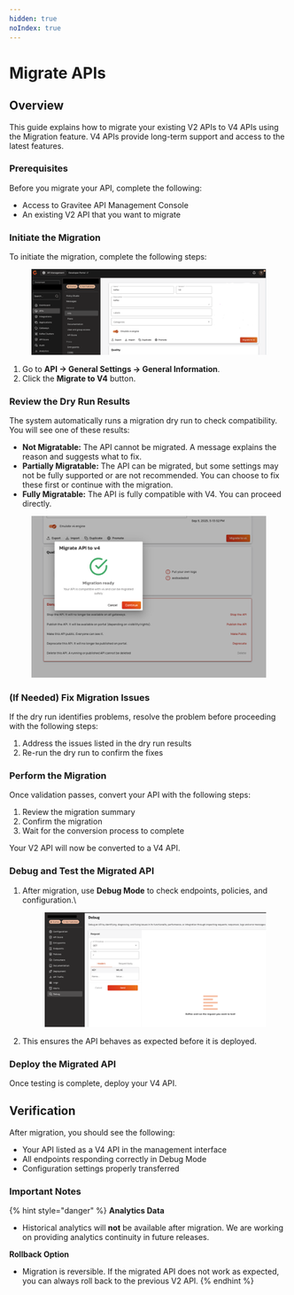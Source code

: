 ```yaml
---
hidden: true
noIndex: true
---
```


# Migrate APIs

## Overview

This guide explains how to migrate your existing V2 APIs to V4 APIs using the Migration feature. V4 APIs provide long-term support and access to the latest features.

### Prerequisites

Before you migrate your API, complete the following:

* Access to Gravitee API Management Console
* An existing V2 API that you want to migrate

### Initiate the Migration

To initiate the migration, complete the following steps:&#x20;

<figure><img src="../../.gitbook/assets/migrate-tov4-api-kafka.png" alt=""><figcaption></figcaption></figure>

1. Go to **API → General Settings → General Information**.
2. Click the **Migrate to V4** button.

### Review the Dry Run Results

The system automatically runs a migration dry run to check compatibility. You will see one of these results:

* **Not Migratable:** The API cannot be migrated. A message explains the reason and suggests what to fix.
* **Partially Migratable:** The API can be migrated, but some settings may not be fully supported or are not recommended. You can choose to fix these first or continue with the migration.
* **Fully Migratable:** The API is fully compatible with V4. You can proceed directly.

<figure><img src="../../.gitbook/assets/Screenshot 2025-09-09 at 17.26.29.png" alt=""><figcaption></figcaption></figure>

### (If Needed) Fix Migration Issues&#x20;

If the dry run identifies problems, resolve the problem before proceeding with the following steps:&#x20;

1. Address the issues listed in the dry run results
2. Re-run the dry run to confirm the fixes

### Perform the Migration

Once validation passes, convert your API with the following steps:&#x20;

1. Review the migration summary
2. Confirm the migration
3. Wait for the conversion process to complete

Your V2 API will now be converted to a V4 API.

### Debug and Test the Migrated API

1.  After migration, use **Debug Mode** to check endpoints, policies, and configuration.\


    <figure><img src="../../.gitbook/assets/Screenshot 2025-09-09 at 17.51.47.png" alt=""><figcaption></figcaption></figure>
2. This ensures the API behaves as expected before it is deployed.

### Deploy the Migrated API

Once testing is complete, deploy your V4 API.

## Verification&#x20;

After migration, you should see the following:

* Your API listed as a V4 API in the management interface
* All endpoints responding correctly in Debug Mode
* Configuration settings properly transferred

### Important Notes

{% hint style="danger" %}
**Analytics Data**

* Historical analytics will **not** be available after migration. We are working on providing analytics continuity in future releases.

**Rollback Option**

* Migration is reversible. If the migrated API does not work as expected, you can always roll back to the previous V2 API.
{% endhint %}

